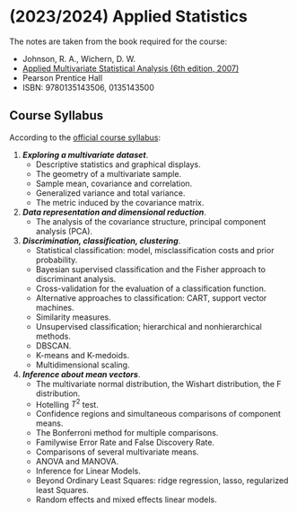 # (2023/2024) Applied Statistics

The notes are taken from the book required for the course: 

- Johnson, R. A., Wichern, D. W.
- [Applied Multivariate Statistical Analysis (6th edition, 2007)](https://amzn.eu/d/awe8a4O)
- Pearson Prentice Hall
- ISBN: 9780135143506, 0135143500

## Course Syllabus

According to the [official course syllabus](https://www11.ceda.polimi.it/schedaincarico/schedaincarico/controller/scheda_pubblica/SchedaPublic.do?&evn_default=evento&c_classe=811775&polij_device_category=DESKTOP&__pj0=0&__pj1=bdb7cb7ade98cc40d13ce69e7ddd72af):

1. ***Exploring a multivariate dataset***. 
   - Descriptive statistics and graphical displays. 
   - The geometry of a multivariate sample. 
   - Sample mean, covariance and correlation. 
   - Generalized variance and total variance. 
   - The metric induced by the covariance matrix.
2. ***Data representation and dimensional reduction***. 
   - The analysis of the covariance structure, principal component analysis (PCA).
3. ***Discrimination, classification, clustering***. 
   - Statistical classification: model, misclassification costs and prior probability. 
   - Bayesian supervised classification and the Fisher approach to discriminant analysis. 
   - Cross-validation for the evaluation of a classification function. 
   - Alternative approaches to classification: CART, support vector machines.
   - Similarity measures. 
   - Unsupervised classification; hierarchical and nonhierarchical methods. 
   - DBSCAN. 
   - K-means and K-medoids. 
   - Multidimensional scaling.
4. ***Inference about mean vectors***. 
   - The multivariate normal distribution, the Wishart distribution, the F distribution. 
   - Hotelling $T^2$ test. 
   - Confidence regions and simultaneous comparisons of component means. 
   - The Bonferroni method for multiple comparisons. 
   - Familywise Error Rate and False Discovery Rate. 
   - Comparisons of several multivariate means. 
   - ANOVA and MANOVA. 
   - Inference for Linear Models. 
   - Beyond Ordinary Least Squares: ridge regression, lasso, regularized least Squares. 
   - Random effects and mixed effects linear models.